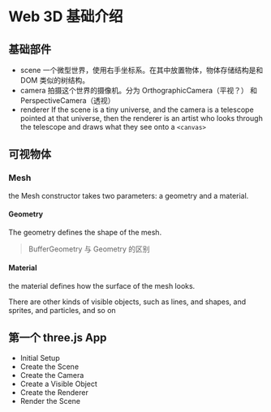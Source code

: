# Web 3D 基础介绍

## 基础部件

- scene
  一个微型世界，使用右手坐标系。在其中放置物体，物体存储结构是和 DOM 类似的树结构。
- camera
  拍摄这个世界的摄像机。分为 OrthographicCamera（平视？） 和 PerspectiveCamera（透视）
- renderer
  If the scene is a tiny universe, and the camera is a telescope pointed at that universe, then the renderer is an artist who looks through the telescope and draws what they see onto a `<canvas>`

## 可视物体

### Mesh

the Mesh constructor takes two parameters: a geometry and a material.

#### Geometry

The geometry defines the shape of the mesh.

> BufferGeometry 与 Geometry 的区别

#### Material

the material defines how the surface of the mesh looks.

There are other kinds of visible objects, such as lines, and shapes, and sprites, and particles, and so on

## 第一个 three.js App

- Initial Setup
- Create the Scene
- Create the Camera
- Create a Visible Object
- Create the Renderer
- Render the Scene
